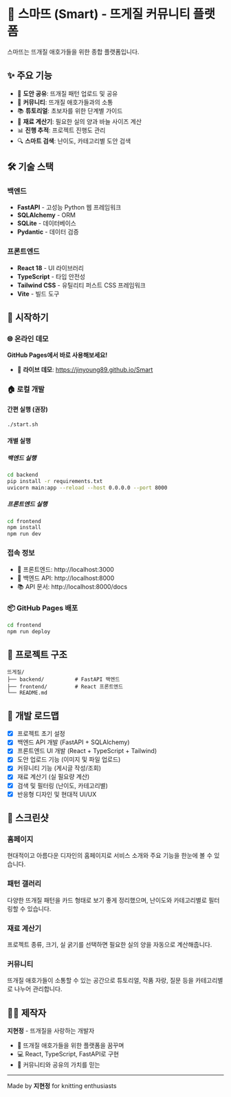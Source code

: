 # 🧶 스마뜨 (Smart) - 뜨게질 커뮤니티 플랫폼

스마뜨는 뜨개질 애호가들을 위한 종합 플랫폼입니다.

## ✨ 주요 기능

- 🎨 **도안 공유**: 뜨개질 패턴 업로드 및 공유
- 👥 **커뮤니티**: 뜨개질 애호가들과의 소통
- 📚 **튜토리얼**: 초보자를 위한 단계별 가이드
- 🧮 **재료 계산기**: 필요한 실의 양과 바늘 사이즈 계산
- 📊 **진행 추적**: 프로젝트 진행도 관리
- 🔍 **스마트 검색**: 난이도, 카테고리별 도안 검색

## 🛠 기술 스택

### 백엔드
- **FastAPI** - 고성능 Python 웹 프레임워크
- **SQLAlchemy** - ORM
- **SQLite** - 데이터베이스
- **Pydantic** - 데이터 검증

### 프론트엔드
- **React 18** - UI 라이브러리
- **TypeScript** - 타입 안전성
- **Tailwind CSS** - 유틸리티 퍼스트 CSS 프레임워크
- **Vite** - 빌드 도구

## 🚀 시작하기

### 🌐 온라인 데모
**GitHub Pages에서 바로 사용해보세요!**
- 🎨 **라이브 데모**: https://jinyoung89.github.io/Smart

### 🏠 로컬 개발

#### 간편 실행 (권장)
```bash
./start.sh
```

#### 개별 실행

##### 백엔드 실행
```bash
cd backend
pip install -r requirements.txt
uvicorn main:app --reload --host 0.0.0.0 --port 8000
```

##### 프론트엔드 실행
```bash
cd frontend
npm install
npm run dev
```

### 접속 정보
- 🎨 프론트엔드: http://localhost:3000
- 🔌 백엔드 API: http://localhost:8000
- 📚 API 문서: http://localhost:8000/docs

### 📦 GitHub Pages 배포
```bash
cd frontend
npm run deploy
```

## 📁 프로젝트 구조

```
뜨게질/
├── backend/          # FastAPI 백엔드
├── frontend/         # React 프론트엔드
└── README.md
```

## 🎯 개발 로드맵

- [x] 프로젝트 초기 설정
- [x] 백엔드 API 개발 (FastAPI + SQLAlchemy)
- [x] 프론트엔드 UI 개발 (React + TypeScript + Tailwind)
- [x] 도안 업로드 기능 (이미지 및 파일 업로드)
- [x] 커뮤니티 기능 (게시글 작성/조회)
- [x] 재료 계산기 (실 필요량 계산)
- [x] 검색 및 필터링 (난이도, 카테고리별)
- [x] 반응형 디자인 및 현대적 UI/UX

## 📸 스크린샷

### 홈페이지
현대적이고 아름다운 디자인의 홈페이지로 서비스 소개와 주요 기능을 한눈에 볼 수 있습니다.

### 패턴 갤러리
다양한 뜨개질 패턴을 카드 형태로 보기 좋게 정리했으며, 난이도와 카테고리별로 필터링할 수 있습니다.

### 재료 계산기
프로젝트 종류, 크기, 실 굵기를 선택하면 필요한 실의 양을 자동으로 계산해줍니다.

### 커뮤니티
뜨개질 애호가들이 소통할 수 있는 공간으로 튜토리얼, 작품 자랑, 질문 등을 카테고리별로 나누어 관리합니다.

## 👩‍💻 제작자

**지현정** - 뜨개질을 사랑하는 개발자

- 🧶 뜨개질 애호가들을 위한 플랫폼을 꿈꾸며
- 💻 React, TypeScript, FastAPI로 구현
- 🌟 커뮤니티와 공유의 가치를 믿는

---

Made by **지현정** for knitting enthusiasts
